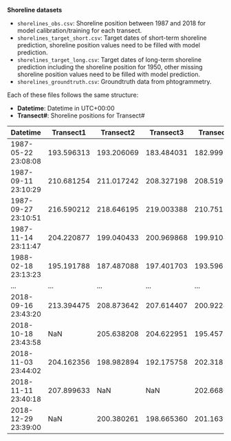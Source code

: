 **Shoreline datasets**
- `shorelines_obs.csv`: Shoreline position between 1987 and 2018 for model calibration/training for each transect. 
- `shorelines_target_short.csv`: Target dates of short-term shoreline prediction, shoreline position values need to be filled with model prediction.
- `shorelines_target_long.csv`: Target dates of long-term shoreline prediction including the shoreline position for 1950, other missing shoreline position values need to be filled with model prediction.
- `shorelines_groundtruth.csv`: Groundtruth data from phtogrammetry.

Each of these files follows the same structure:
- **Datetime**: Datetime in UTC+00:00
- **Transect#**: Shoreline positions for Transect#


| Datetime               | Transect1 | Transect2 | Transect3 | Transect4 | Transect5 | Transect6 | Transect7 | Transect8 | Transect9 |
|------------------------|-----------|-----------|-----------|-----------|-----------|-----------|-----------|-----------|-----------|
| 1987-05-22 23:08:08    | 193.596313| 193.206069| 183.484031| 182.999537| 178.345458| 182.781619| 182.423618| 180.652317| 184.611496|
| 1987-09-11 23:10:29    | 210.681254| 211.017242| 208.327198| 208.519306| 192.358667| 188.768767| 183.809033| 175.184561| 176.438575|
| 1987-09-27 23:10:51    | 216.590212| 218.646195| 219.003388| 210.751201| 201.107611| 203.260943| 195.617559| 177.395789| NaN       |
| 1987-11-14 23:11:47    | 204.220877| 199.040433| 200.969868| 199.910419| 187.276875| 191.465551| 180.601306| 167.144832| 170.410094|
| 1988-02-18 23:13:23    | 195.191788| 187.487088| 197.401703| 193.596704| 199.793985| 193.661102| 193.167045| 191.399071| 195.001288|
| ...                    | ...       | ...       | ...       | ...       | ...       | ...       | ...       | ...       | ...       |
| 2018-09-16 23:43:20    | 213.394475| 208.873642| 207.614407| 200.922483| 189.609754| 197.508301| 186.292343| 175.528700| NaN       |
| 2018-10-18 23:43:58    | NaN       | 205.638208| 204.622951| 195.457303| 201.689672| 196.422823| 190.711102| 184.904075| NaN       |
| 2018-11-03 23:44:02    | 204.162356| 198.982894| 192.175758| 202.318754| 199.186722| 191.612484| 190.450079| 181.909032| 185.167295|
| 2018-11-11 23:40:18    | 207.899633| NaN       | NaN       | 202.668012| 205.670864| 198.775827| 187.910613| 179.173260| 189.710822|
| 2018-12-29 23:39:00    | NaN       | 200.380261| 198.665360| 201.163941| 195.283675| 202.880374| 198.586605| 195.795065| NaN       |
